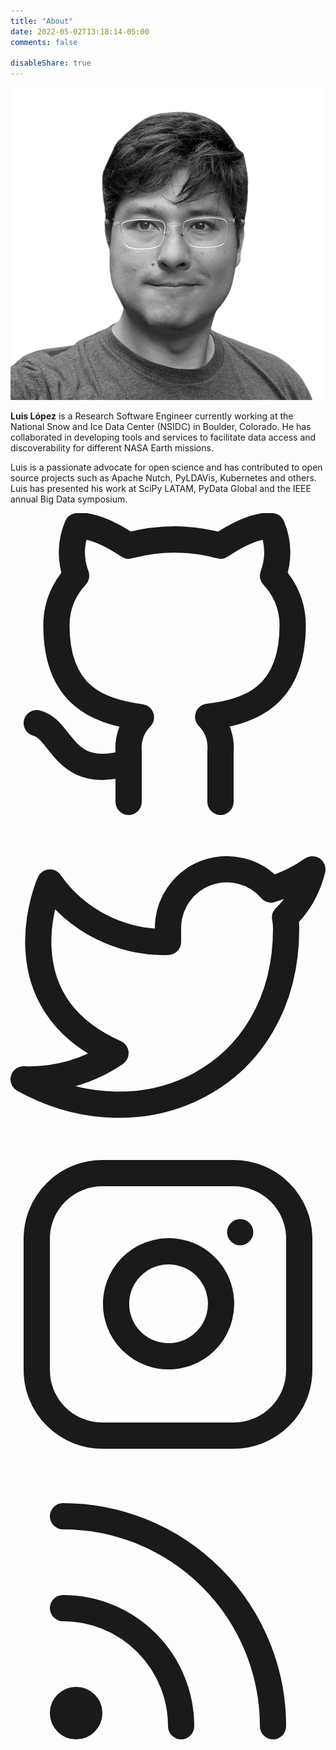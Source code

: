 ```yaml
---
title: "About"
date: 2022-05-02T13:18:14-05:00
comments: false

disableShare: true
---
```



 <div class="profile-home">
    <img src="/images/profile.png" />
  <p><b>Luis López</b> is a Research Software Engineer currently working at the National Snow and Ice Data Center (NSIDC) in Boulder, Colorado. He has collaborated in developing tools and services to facilitate data access and discoverability for different NASA Earth missions.</p>
  <p>Luis is a passionate advocate for open science and has contributed to open source projects such as Apache Nutch, PyLDAVis, Kubernetes and others. Luis has presented his work at SciPy LATAM, PyData Global and the IEEE annual Big Data symposium.</p>
</div>

<div class="social-icons">

<a href="https://github.com/betolink" target="_blank" rel="noopener noreferrer me" title="Github"><svg xmlns="http://www.w3.org/2000/svg" viewBox="0 0 24 24" fill="none" stroke="currentcolor" stroke-width="2" stroke-linecap="round" stroke-linejoin="round"><path d="M9 19c-5 1.5-5-2.5-7-3m14 6v-3.87a3.37 3.37.0 00-.94-2.61c3.14-.35 6.44-1.54 6.44-7A5.44 5.44.0 0020 4.77 5.07 5.07.0 0019.91 1S18.73.65 16 2.48a13.38 13.38.0 00-7 0C6.27.65 5.09 1 5.09 1A5.07 5.07.0 005 4.77 5.44 5.44.0 003.5 8.55c0 5.42 3.3 6.61 6.44 7A3.37 3.37.0 009 18.13V22"></path></svg></a><a href="https://twitter.com/betolink" target="_blank" rel="noopener noreferrer me" title="Twitter"><svg xmlns="http://www.w3.org/2000/svg" viewBox="0 0 24 24" fill="none" stroke="currentcolor" stroke-width="2" stroke-linecap="round" stroke-linejoin="round"><path d="M23 3a10.9 10.9.0 01-3.14 1.53 4.48 4.48.0 00-7.86 3v1A10.66 10.66.0 013 4s-4 9 5 13a11.64 11.64.0 01-7 2c9 5 20 0 20-11.5a4.5 4.5.0 00-.08-.83A7.72 7.72.0 0023 3z"></path></svg></a><a href="https://instagram.com/betolink" target="_blank" rel="noopener noreferrer me" title="Instagram"><svg xmlns="http://www.w3.org/2000/svg" viewBox="0 0 24 24" fill="none" stroke="currentcolor" stroke-width="2" stroke-linecap="round" stroke-linejoin="round"><rect x="2" y="2" width="20" height="20" rx="5" ry="5"></rect><path d="M16 11.37A4 4 0 1112.63 8 4 4 0 0116 11.37z"></path><line x1="17.5" y1="6.5" x2="17.5" y2="6.5"></line></svg></a><a href="index.xml" target="_blank" rel="noopener noreferrer me" title="RsS"><svg xmlns="http://www.w3.org/2000/svg" viewBox="0 0 24 24" fill="none" stroke="currentcolor" stroke-width="2" stroke-linecap="round" stroke-linejoin="round"><path d="M4 11a9 9 0 019 9"></path><path d="M4 4a16 16 0 0116 16"></path><circle cx="5" cy="19" r="1"></circle></svg></a>

</div>

